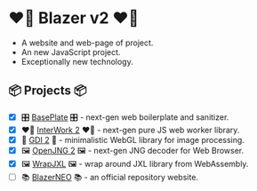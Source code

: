 # ❤️‍🔥 Blazer v2 ❤️‍🔥

- A website and web-page of project. 
- An new JavaScript project. 
- Exceptionally new technology. 

## 📦 Projects 📦

- [x] 🎛 [BasePlate](https://github.com/BlazerNEO/BasePlate) 🎛 - next-gen web boilerplate and sanitizer.
- [x] ❤️‍🔥 [InterWork 2](https://github.com/BlazerNEO/InterWork2) ❤️‍🔥 - next-gen pure JS web worker library.
- [x] 🧮️ [GDI 2](https://github.com/BlazerNEO/GDI2) 🧮️ - minimalistic WebGL library for image processing.
- [x] 🖼 [OpenJNG 2](https://github.com/BlazerNEO/OpenJNG2) 🖼 - next-gen JNG decoder for Web Browser.
- [x] 🖼 [WrapJXL](https://github.com/BlazerNEO/WrapJXL) 🖼 - wrap around JXL library from WebAssembly.
- [ ] 📚 [BlazerNEO](https://github.com/BlazerNEO/.github) 📚 - an official repository website.
